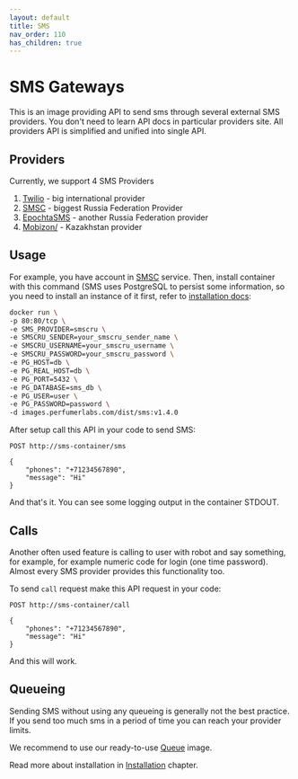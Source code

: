 ```yaml
---
layout: default
title: SMS
nav_order: 110
has_children: true
---
```


SMS Gateways
============

This is an image providing API to send sms through several external SMS providers.
You don't need to learn API docs in particular providers site.
All providers API is simplified and unified into single API.

Providers
---------

Currently, we support 4 SMS Providers

1. [Twilio](https://twilio.com) - big international provider
1. [SMSC](https://smsc.ru) - biggest Russia Federation Provider
1. [EpochtaSMS](https://www.epochta.ru/) - another Russia Federation provider
1. [Mobizon/](https://mobizon.kz) - Kazakhstan provider

Usage
-----

For example, you have account in [SMSC](https://smsc.ru) service.
Then, install container with this command (SMS uses PostgreSQL to persist some information, so you need to install an instance of it first, refer to [installation docs](/images/sms/install):

```bash
docker run \
-p 80:80/tcp \
-e SMS_PROVIDER=smscru \
-e SMSCRU_SENDER=your_smscru_sender_name \
-e SMSCRU_USERNAME=your_smscru_username \
-e SMSCRU_PASSWORD=your_smscru_password \
-e PG_HOST=db \
-e PG_REAL_HOST=db \
-e PG_PORT=5432 \
-e PG_DATABASE=sms_db \
-e PG_USER=user \
-e PG_PASSWORD=password \
-d images.perfumerlabs.com/dist/sms:v1.4.0
```

After setup call this API in your code to send SMS:

```
POST http://sms-container/sms

{
    "phones": "+71234567890",
    "message": "Hi"
}
```

And that's it. You can see some logging output in the container STDOUT.

Calls
-----

Another often used feature is calling to user with robot and say something, for example, for example numeric code for login (one time password).
Almost every SMS provider provides this functionality too.

To send `call` request make this API request in your code:

```
POST http://sms-container/call

{
    "phones": "+71234567890",
    "message": "Hi"
}
```

And this will work.

Queueing
--------

Sending SMS without using any queueing is generally not the best practice.
If you send too much sms in a period of time you can reach your provider limits.

We recommend to use our ready-to-use [Queue](/images/queue) image.

Read more about installation in [Installation](/images/sms/install) chapter.
